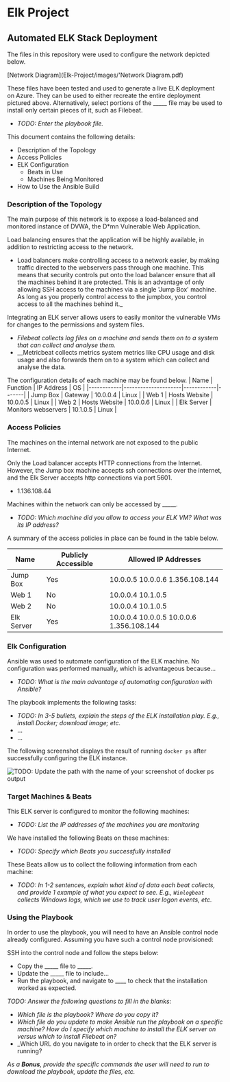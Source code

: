 # Elk Project

## Automated ELK Stack Deployment

The files in this repository were used to configure the network depicted below.

[Network Diagram](Elk-Project/images/'Network Diagram.pdf)

These files have been tested and used to generate a live ELK deployment on Azure. They can be used to either recreate the entire deployment pictured above. Alternatively, select portions of the _____ file may be used to install only certain pieces of it, such as Filebeat.

  - _TODO: Enter the playbook file._

This document contains the following details:
- Description of the Topology
- Access Policies
- ELK Configuration
  - Beats in Use
  - Machines Being Monitored
- How to Use the Ansible Build


### Description of the Topology

The main purpose of this network is to expose a load-balanced and monitored instance of DVWA, the D*mn Vulnerable Web Application.

Load balancing ensures that the application will be highly available, in addition to restricting access to the network.
- Load balancers make controlling access to a network easier, by making traffic directed to the webservers pass through one machine.  This means that security controls put onto the load balancer ensure that all the machines behind it are protected.  This is an advantage of only allowing SSH access to the machines via a single 'Jump Box' machine.  As long as you properly control access to the jumpbox, you control access to all the machines behind it._

Integrating an ELK server allows users to easily monitor the vulnerable VMs for changes to the permissions and system files.
- _Filebeat collects log files on a machine and sends them on to a system that can collect and analyse them._
- __Metricbeat collects metrics system metrics like CPU usage and disk usage and also forwards them on to a system which can collect and analyse the data.

The configuration details of each machine may be found below.
| Name       | Function            | IP Address | OS    |
|------------|---------------------|------------|-------|
| Jump Box   | Gateway             | 10.0.0.4   | Linux |
| Web 1      | Hosts Website       | 10.0.0.5   | Linux |
| Web 2      | Hosts Website       | 10.0.0.6   | Linux |
| Elk Server | Monitors webservers | 10.1.0.5   | Linux |

### Access Policies

The machines on the internal network are not exposed to the public Internet. 

Only the Load balancer accepts HTTP connections from the Internet.  However, the Jump box machine accepts ssh connections over the internet, and the Elk Server accepts http connections via port 5601. 
- 1.136.108.44

Machines within the network can only be accessed by _____.
- _TODO: Which machine did you allow to access your ELK VM? What was its IP address?_

A summary of the access policies in place can be found in the table below.

| Name       | Publicly Accessible | Allowed IP Addresses                     |
|------------|---------------------|------------------------------------------|
| Jump Box   | Yes                 | 10.0.0.5 10.0.0.6 1.356.108.144          |
| Web 1      | No                  | 10.0.0.4 10.1.0.5                        |
| Web 2      | No                  | 10.0.0.4 10.1.0.5                        |
| Elk Server | Yes                 | 10.0.0.4 10.0.0.5 10.0.0.6 1.356.108.144 |

### Elk Configuration

Ansible was used to automate configuration of the ELK machine. No configuration was performed manually, which is advantageous because...
- _TODO: What is the main advantage of automating configuration with Ansible?_

The playbook implements the following tasks:
- _TODO: In 3-5 bullets, explain the steps of the ELK installation play. E.g., install Docker; download image; etc._
- ...
- ...

The following screenshot displays the result of running `docker ps` after successfully configuring the ELK instance.

![TODO: Update the path with the name of your screenshot of docker ps output](Images/docker_ps_output.png)

### Target Machines & Beats
This ELK server is configured to monitor the following machines:
- _TODO: List the IP addresses of the machines you are monitoring_

We have installed the following Beats on these machines:
- _TODO: Specify which Beats you successfully installed_

These Beats allow us to collect the following information from each machine:
- _TODO: In 1-2 sentences, explain what kind of data each beat collects, and provide 1 example of what you expect to see. E.g., `Winlogbeat` collects Windows logs, which we use to track user logon events, etc._

### Using the Playbook
In order to use the playbook, you will need to have an Ansible control node already configured. Assuming you have such a control node provisioned: 

SSH into the control node and follow the steps below:
- Copy the _____ file to _____.
- Update the _____ file to include...
- Run the playbook, and navigate to ____ to check that the installation worked as expected.

_TODO: Answer the following questions to fill in the blanks:_
- _Which file is the playbook? Where do you copy it?_
- _Which file do you update to make Ansible run the playbook on a specific machine? How do I specify which machine to install the ELK server on versus which to install Filebeat on?_
- _Which URL do you navigate to in order to check that the ELK server is running?

_As a **Bonus**, provide the specific commands the user will need to run to download the playbook, update the files, etc._

